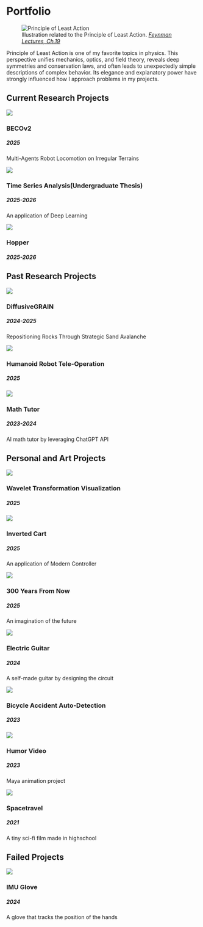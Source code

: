 <!-- lastUpdated: 2025-09-30 -->

# Portfolio

<figure class="portfolio-hero">
  <img src="../images/portfolio/least_action.jpg" alt="Principle of Least Action" loading="lazy" />
  <figcaption>
    Illustration related to the Principle of Least Action. <cite><a href="https://www.feynmanlectures.caltech.edu/II_19.html" target="_blank" rel="noopener">Feynman Lectures, Ch.19</a></cite>
  </figcaption>
</figure>

<p class="portfolio-desc">Principle of Least Action is one of my favorite topics in physics. This perspective unifies mechanics, optics, and field theory, reveals deep symmetries and conservation laws, and often leads to unexpectedly simple descriptions of complex behavior. Its elegance and explanatory power have strongly influenced how I approach problems in my projects.</p>

## Current Research Projects
<div class="quilt">
  <!-- BECOv2 -->
  <div class="tile">
    <img src="../images/portfolio/BECOv2.gif" loading="lazy" />
    <div class="overlay">
      <div class="overlay-inner">
        <h3>BECOv2</h3>
        <h5>2025</h5>
        <p>Multi-Agents Robot Locomotion on Irregular Terrains</p>
      </div>
    </div>
    <div class="tile-detail" style="display:none;">
      <p>Research Group: <a href="https://sites.google.com/usc.edu/roboland">RoboLAND</a></p>
      <!-- <p>Multi-agent locomotion on irregular terrains. Includes training pipeline, robustness tests, and ROS/Webots demos.</p>
      <ul>
        <li>Terrain randomization & parameter sweeps</li>
        <li>Dynamics sim + domain randomization</li>
        <li>Behavior cloning + RL fine-tuning</li>
      </ul> -->
    </div>
  </div>

  <!-- Time Series Analysis -->
  <div class="tile">
     <img src="../images/portfolio/rand_process.jpg" loading="lazy"/>
     <div class="overlay">
       <div class="overlay-inner">
         <h3>Time Series Analysis(Undergraduate Thesis)</h3>
         <h5>2025-2026</h5>
         <p>An application of Deep Learning</p>
       </div>
     </div>
     <div class="tile-detail" style="display:none;">
        <!-- <p>Code: <a href="#">Github</a></p> -->
       <p>Coming soon...</p>
     </div>
  </div>

  <!-- Hopper -->
  <div class="tile">
     <img src="../images/portfolio/roboland.png" loading="lazy"/>
     <div class="overlay">
       <div class="overlay-inner">
         <h3>Hopper</h3>
         <h5>2025-2026</h5>
         <p></p>
       </div>
     </div>
     <div class="tile-detail" style="display:none;">
     <p>Research Group: <a href="https://sites.google.com/usc.edu/roboland">RoboLAND</a></p>
       <!-- <p>Single-leg hopping control with disturbance recovery. Simulation-to-real notes and controller tuning logs.</p> -->
       <p>Coming soon...</p>
     </div>
  </div>
</div>

## Past Research Projects
<div class="quilt">
  <!-- DiffusiveGRAIN -->
  <div class="tile">
     <img src="../images/portfolio/sandbot.gif" loading="lazy"/>
     <div class="overlay">
       <div class="overlay-inner">
         <h3>DiffusiveGRAIN</h3>
         <h5>2024-2025</h5>
         <p>Repositioning Rocks Through Strategic Sand Avalanche</p>
       </div>
     </div>
     <div class="tile-detail" style="display:none;">
       <p>Research Group: <a href="https://sites.google.com/usc.edu/roboland">RoboLAND</a></p>
       <p>Project Website: <a href="https://sites.google.com/view/diffusivegrain/home">DiffusiveGRAIN</a></p>
       <p>Paper: <a href="https://arxiv.org/pdf/2505.12934">Link</a></p>
       <p>Study of granular media manipulation via controlled avalanches to reposition embedded objects.</p>
       <ul>
         <li>Granular flow modeling</li>
         <li>Shape & friction sensitivity</li>
         <li>Real-world sandbox experiments</li>
       </ul>
     </div>
  </div>

  <!-- Humanoid Tele-Op -->
  <div class="tile">
     <img src="../images/portfolio/G1.gif" loading="lazy"/>
     <div class="overlay">
       <div class="overlay-inner">
         <h3>Humanoid Robot Tele-Operation</h3>
         <h5>2025</h5>
       </div>
     </div>
     <div class="tile-detail" style="display:none;">
       <p>Research Group: <a href="https://embodied-agi.cs.umass.edu/">Embodied AGI</a></p>
       <!-- <p>Low-latency teleoperation pipeline for a humanoid platform. Includes retargeting, filtering, and safety limits.</p>
       <ul>
         <li>Pose retargeting & IK constraints</li>
         <li>Network latency compensation</li>
         <li>Safety envelopes & failsafes</li>
       </ul> -->
     </div>
  </div>

  <!-- Math Tutor -->
  <div class="tile">
     <img src="../images/portfolio/anrg.png" loading="lazy"/>
     <div class="overlay">
       <div class="overlay-inner">
         <h3>Math Tutor</h3>
         <h5>2023-2024</h5>
         <p>AI math tutor by leveraging ChatGPT API</p>
       </div>
     </div>
     <div class="tile-detail" style="display:none;">
       <p>Research Group: <a href="https://anrg.usc.edu/www/">ANRG</a></p>
       <p>Conversational math tutoring with step-by-step hints and automatic problem generation.</p>
       <!-- <ul>
         <li>Curriculum tagging & spaced review</li>
         <li>Error-aware hinting</li>
         <li>Latex rendering & export</li>
       </ul> -->
     </div>
  </div>
</div>

## Personal and Art Projects
<div class="quilt">

  <div class="tile">
    <img src="../images/portfolio/morlet.png" loading="lazy"/>
    <div class="overlay">
      <div class="overlay-inner">
        <h3>Wavelet Transformation Visualization</h3>
        <h5>2025</h5>
        <p></p>
      </div>
    </div>
    <div class="tile-detail" style="display:none;">
      <!-- <p>Website: <a href="#">Link</a></p> -->
      <p>Coming soon...</p>
      <!-- <ul>
        <li>System ID & noise modeling</li>
        <li>LQR/LQG comparisons</li>
        <li>Hardware demo notes</li>
      </ul> -->
    </div>
  </div>

  <!-- Inverted Cart -->
  <div class="tile">
     <img src="../images/portfolio/inverted_cart.gif" loading="lazy"/>
     <div class="overlay">
       <div class="overlay-inner">
         <h3>Inverted Cart</h3>
         <h5>2025</h5>
         <p>An application of Modern Controller</p>
       </div>
     </div>
     <div class="tile-detail" style="display:none;">
       <p>Modern control on inverted pendulum: linearization, LQR, and reference tracking with integral action.</p>
       <p>Code: <a href="https://github.com/thecleverbanana/InvertedCart">Github</a></p>
       <ul>
         <li>System ID & noise modeling</li>
         <li>LQR/LQG comparisons</li>
         <li>Hardware demo notes</li>
       </ul>
     </div>
  </div>

  <!-- 300 Years From Now -->
  <div class="tile">
     <img src="../images/portfolio/2750.png" loading="lazy"/>
     <div class="overlay">
       <div class="overlay-inner">
         <h3>300 Years From Now</h3>
         <h5>2025</h5>
         <p>An imagination of the future</p>
       </div>
     </div>
     <div class="tile-detail" style="display:none;">
       <p>A speculative visual essay exploring long-horizon civilizational design and human–AI collaboration.</p>
       <ul>
         <li>Worldbuilding sketches</li>
         <li>Tech/social trade-offs</li>
         <li>Short narrative vignettes</li>
       </ul>
     </div>
  </div>

  <!-- Electric Guitar -->
  <div class="tile">
     <img src="../images/portfolio/elec_guitar.JPG" loading="lazy"/>
     <div class="overlay">
       <div class="overlay-inner">
         <h3>Electric Guitar</h3>
         <h5>2024</h5>
         <p>A self-made guitar by designing the circuit</p>
       </div>
     </div>
     <div class="tile-detail" style="display:none;">
       <p>Hand-wired electric guitar project including pickup selection, tone circuit design, and shielding.</p>
       <ul>
         <li>Active vs passive tone stacks</li>
         <li>Noise & shielding experiments</li>
         <li>Custom pickguard CAD</li>
       </ul>
     </div>
  </div>

  <!-- Bicycle Accident Auto-Detection -->
  <div class="tile">
     <img src="../images/portfolio/bicycle.jpg" loading="lazy"/>
     <div class="overlay">
       <div class="overlay-inner">
         <h3>Bicycle Accident Auto-Detection</h3>
         <h5>2023</h5>
         <p></p>
       </div>
     </div>
     <div class="tile-detail" style="display:none;">
       <p>On-device fall detection using accelerometer/gyroscope signals and simple ML classifiers.</p>
       <ul>
         <li>Signal processing & thresholds</li>
         <li>False positive reduction</li>
         <li>BLE alert prototype</li>
       </ul>
     </div>
  </div>

  <!-- Humor Video -->
  <div class="tile">
     <img src="../images/portfolio/CTAN452.png" loading="lazy"/>
     <div class="overlay">
       <div class="overlay-inner">
         <h3>Humor Video</h3>
         <h5>2023</h5>
         <p>Maya animation project</p>
       </div>
     </div>
    <div class="tile-detail" style="display:none;">
      <div class="video-embed">
        <video controls playsinline preload="metadata" poster="../images/portfolio/CTAN452.png">
          <!-- 用站点根路径最稳：按你的目录调整成 /videos/...  -->
          <source src="../videos/CTAN452.mp4" type="video/mp4" />
          <!-- 可选：再提供 webm 以做兜底 -->
          <!-- <source src="/videos/CTAN452.webm" type="video/webm" /> -->
          Your browser does not support the video tag.
        </video>
      </div>
    </div>
  </div>

  <!-- Spacetravel -->
  <div class="tile">
    <img src="../images/portfolio/sci_fi.png" loading="lazy"/>
    <div class="overlay">
      <div class="overlay-inner">
        <h3>Spacetravel</h3>
        <h5>2021</h5>
        <p>A tiny sci-fi film made in highschool</p>
      </div>
    </div>
  <div class="tile-detail" style="display:none;">
    <div class="video-embed">
      <video controls playsinline preload="metadata" poster="../images/portfolio/sci_fi.png">
        <!-- 用站点根路径最稳：按你的目录调整成 /videos/...  -->
        <source src="../videos/Space.mp4" type="video/mp4" />
        <!-- 可选：再提供 webm 以做兜底 -->
        <!-- <source src="/videos/CTAN452.webm" type="video/webm" /> -->
        Your browser does not support the video tag.
      </video>
    </div>
  </div>
  </div>

</div>

## Failed Projects
<div class="quilt">
  <!-- IMU Glove -->
  <div class="tile">
     <img src="../images/portfolio/imu_glove.JPG" loading="lazy"/>
     <div class="overlay">
       <div class="overlay-inner">
         <h3>IMU Glove</h3>
         <h5>2024</h5>
         <p>A glove that tracks the position of the hands</p>
       </div>
     </div>
     <div class="tile-detail" style="display:none;">
       <p>IMU-based hand pose capture glove. Lessons learned on drift, calibration, and fusion filters.</p>
       <ul>
         <li>Per-finger IMU placement</li>
         <li>Complementary vs EKF</li>
         <li>Drift mitigation experiments</li>
       </ul>
     </div>
  </div>
</div>
